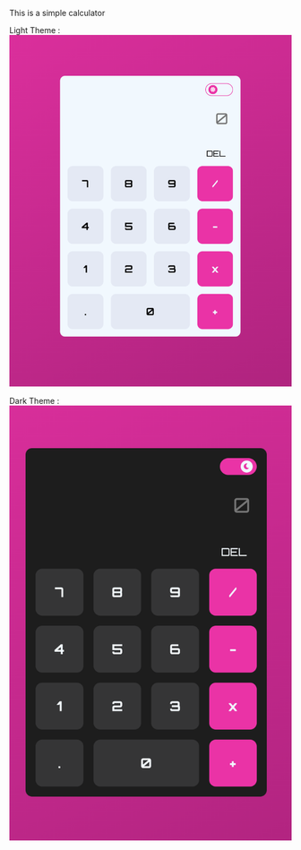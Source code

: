 This is a simple calculator

Light Theme :
![image alt](https://github.com/sivatharanCODES/Calculator/blob/82c62aa771711db01eda6f06daad4466499e377b/img/screenshot1.png)

Dark Theme :
![image alt](https://github.com/sivatharanCODES/Calculator/blob/82c62aa771711db01eda6f06daad4466499e377b/img/screenshot2.png)

